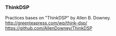 ### ThinkDSP

Practices bases on "ThinkDSP" by Allen B. Downey.
http://greenteapress.com/wp/think-dsp/
https://github.com/AllenDowney/ThinkDSP

